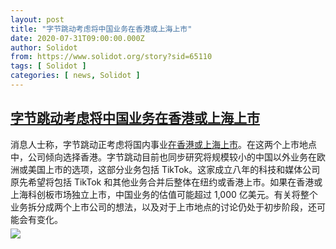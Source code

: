```yaml
---
layout: post
title: "字节跳动考虑将中国业务在香港或上海上市"
date: 2020-07-31T09:00:00.000Z
author: Solidot
from: https://www.solidot.org/story?sid=65110
tags: [ Solidot ]
categories: [ news, Solidot ]
---
```

<!--1596186000000-->
[字节跳动考虑将中国业务在香港或上海上市](https://www.solidot.org/story?sid=65110)
------

<div>
消息人士称，字节跳动正考虑将国内事业<a href="https://cn.reuters.com/article/exclusivebytedance-ipo-sources-0731-fri-idCNKCS24W0UM?il=0">在香港或上海上市</a>。在这两个上市地点中，公司倾向选择香港。字节跳动目前也同步研究将规模较小的中国以外业务在欧洲或美国上市的选项，这部分业务包括 TikTok。这家成立八年的科技和媒体公司原先希望将包括 TikTok 和其他业务合并后整体在纽约或香港上市。如果在香港或上海科创板市场独立上市，中国业务的估值可能超过 1,000 亿美元。有关将整个业务拆分成两个上市公司的想法，以及对于上市地点的讨论仍处于初步阶段，还可能会有变化。                      <img src="https://img.solidot.org//0/446/liiLIZF8Uh6yM.jpg" style="display:block;margin:5px 0" referrerpolicy="no-referrer">
</div>
